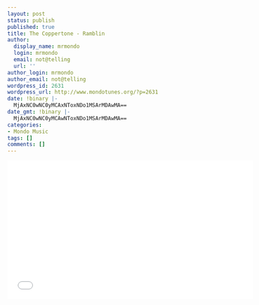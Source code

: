 ```yaml
---
layout: post
status: publish
published: true
title: The Coppertone - Ramblin
author:
  display_name: mrmondo
  login: mrmondo
  email: not@telling
  url: ''
author_login: mrmondo
author_email: not@telling
wordpress_id: 2631
wordpress_url: http://www.mondotunes.org/?p=2631
date: !binary |-
  MjAxNC0wNC0yMCAxNToxNDo1MSArMDAwMA==
date_gmt: !binary |-
  MjAxNC0wNC0yMCAwNToxNDo1MSArMDAwMA==
categories:
- Mondo Music
tags: []
comments: []
---
```

<iframe width="560" height="315" src="//www.youtube.com/embed/e1uic67B8Pg" frameborder="0"> </iframe>
